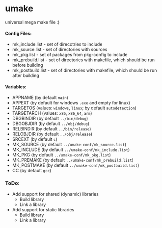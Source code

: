 # umake
universal mega make file :)

#### Config Files:
* mk_include.list - set of direcotries to include
* mk_source.list - set of directories with sources
* mk_pkg.list - set of packages from pkg-config to include
* mk_prebuild.list - set of directories with makefile, which should be run before building
* mk_postbuild.list - set of directories with makefile, which should be run after building

#### Variables:
* APPNAME (by default `main`)
* APPEXT (by default for windows `.exe` and empty for linux)
* TARGETOS (values: `windows`, `linux`; by default `autodetection`)
* TARGETARCH (values: `x86`, `x86_64`, `arm`)
* DBGBINDIR (by default `../bin/debug`)
* DBGOBJDIR (by default `../obj/debug`)
* RELBINDIR (by default `../bin/release`)
* RELOBJDIR (by default `../obj/release`)
* SRCEXT (by default `c`)
* MK_SOURCE (by default `../umake-conf/mk_source.list`)
* MK_INCLUDE (by default `../umake-conf/mk_include.list`)
* MK_PKG (by default `../umake-conf/mk_pkg.list`)
* MK_PREMAKE (by default `../umake-conf/mk_prebuild.list`)
* MK_POSTMAKE (by default `../umake-conf/mk_postbuild.list`)
* CC (by default `gcc`)

### ToDo:
* Add support for shared (dynamic) libraries
  * Build library
  * Link a library
* Add support for static libraries
  * Build library
  * Link a library